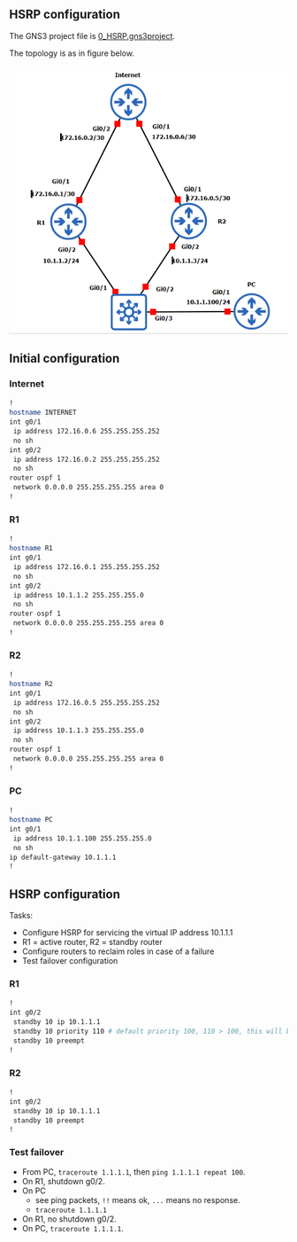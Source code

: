 ## HSRP configuration
The GNS3 project file is [0_HSRP.gns3project](/docs/ROUTING/GNS3%20files/0_HSRP.gns3project).

The topology is as in figure below.

![Alt_text](/docs/ROUTING/images/0_HSRP.png)

## Initial configuration
### Internet
```bash
!
hostname INTERNET
int g0/1
 ip address 172.16.0.6 255.255.255.252
 no sh
int g0/2
 ip address 172.16.0.2 255.255.255.252
 no sh
router ospf 1
 network 0.0.0.0 255.255.255.255 area 0
!
```
### R1
```bash
!
hostname R1
int g0/1
 ip address 172.16.0.1 255.255.255.252
 no sh
int g0/2
 ip address 10.1.1.2 255.255.255.0
 no sh
router ospf 1
 network 0.0.0.0 255.255.255.255 area 0
!
```
### R2
```bash
!
hostname R2
int g0/1
 ip address 172.16.0.5 255.255.255.252
 no sh
int g0/2
 ip address 10.1.1.3 255.255.255.0
 no sh
router ospf 1
 network 0.0.0.0 255.255.255.255 area 0
!
```
### PC
```bash
!
hostname PC
int g0/1
 ip address 10.1.1.100 255.255.255.0
 no sh
ip default-gateway 10.1.1.1
!
```

## HSRP configuration
Tasks:
- Configure HSRP for servicing the virtual IP address 10.1.1.1
- R1 = active router, R2 = standby router
- Configure routers to reclaim roles in case of a failure
- Test failover configuration

### R1
```bash
!
int g0/2
 standby 10 ip 10.1.1.1
 standby 10 priority 110 # default priority 100, 110 > 100, this will be active
 standby 10 preempt
!
```
### R2
```bash
!
int g0/2
 standby 10 ip 10.1.1.1
 standby 10 preempt
!
```

### Test failover
- From PC, `traceroute 1.1.1.1`, then `ping 1.1.1.1 repeat 100`.
- On R1, shutdown g0/2.
- On PC
  - see ping packets, `!!` means ok, `...` means no response.
  - `traceroute 1.1.1.1`
- On R1, no shutdown g0/2.
- On PC, `traceroute 1.1.1.1`.